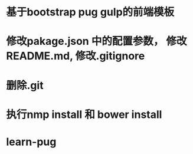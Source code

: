 # 基于bootstrap pug gulp的前端模板
# 修改pakage.json 中的配置参数， 修改 README.md, 修改.gitignore
# 删除.git
# 执行nmp install 和 bower 	install
# learn-pug
